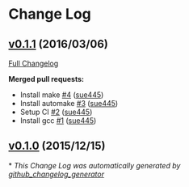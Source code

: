 # Change Log

## [v0.1.1](https://github.com/sue445/itamae-plugin-recipe-tig/tree/v0.1.1) (2016/03/06)
[Full Changelog](https://github.com/sue445/itamae-plugin-recipe-tig/compare/v0.1.0...v0.1.1)

**Merged pull requests:**

- Install make [\#4](https://github.com/sue445/itamae-plugin-recipe-tig/pull/4) ([sue445](https://github.com/sue445))
- Install automake [\#3](https://github.com/sue445/itamae-plugin-recipe-tig/pull/3) ([sue445](https://github.com/sue445))
- Setup CI [\#2](https://github.com/sue445/itamae-plugin-recipe-tig/pull/2) ([sue445](https://github.com/sue445))
- Install gcc [\#1](https://github.com/sue445/itamae-plugin-recipe-tig/pull/1) ([sue445](https://github.com/sue445))

## [v0.1.0](https://github.com/sue445/itamae-plugin-recipe-tig/tree/v0.1.0) (2015/12/15)


\* *This Change Log was automatically generated by [github_changelog_generator](https://github.com/skywinder/Github-Changelog-Generator)*